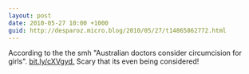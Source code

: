 ```yaml
---
layout: post
date: 2010-05-27 10:00 +1000
guid: http://desparoz.micro.blog/2010/05/27/t14865862772.html
---
```

According to the the smh "Australian doctors consider circumcision for girls". [bit.ly/cXVgyd.](http://bit.ly/cXVgyd.) Scary that its even being considered!
